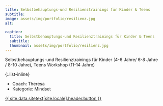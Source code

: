 ```yaml
---
title: Selbstbehauptungs-und Resilienztrainings für Kinder & Teens
subtitle: 
image: assets/img/portfolio/resilienz.jpg
alt:

caption:
  title: Selbstbehauptungs-und Resilienztrainings für Kinder & Teens
  subtitle:
  thumbnail: assets/img/portfolio/resilienz.jpg
---
```

Selbstbehauptungs-und Resilienztrainings für Kinder (4-6 Jahre/ 6-8 Jahre / 8-10 Jahre), Teens Workshop (11-14 Jahre)

{:.list-inline}
- Coach: Theresa
- Kategorie: Mindset

<a class="btn btn-primary btn-xl text-uppercase js-scroll-trigger" href="{{site.data.sitetext[site.locale].header.buttonlink }}">{{ site.data.sitetext[site.locale].header.button }}</a>
